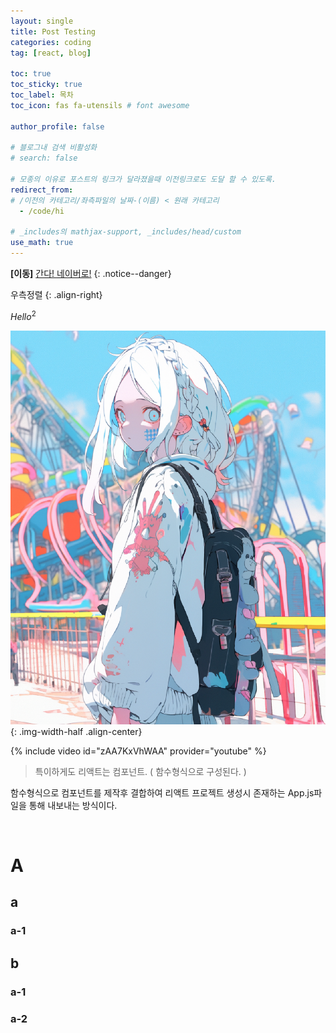 ```yaml
---
layout: single
title: Post Testing
categories: coding
tag: [react, blog]

toc: true
toc_sticky: true
toc_label: 목차
toc_icon: fas fa-utensils # font awesome

author_profile: false

# 블로그내 검색 비활성화
# search: false

# 모종의 이유로 포스트의 링크가 달라졌을때 이전링크로도 도달 할 수 있도록.
redirect_from:
# /이전의 카테고리/좌측파일의 날짜-(이름) < 원래 카테고리
  - /code/hi

# _includes의 mathjax-support, _includes/head/custom
use_math: true
---
```


**[이동]** [간다! 네이버로!](https://naver.com)
{: .notice--danger}

우측정렬
{: .align-right}

$Hello^2$

<!-- _utilities.scss -->
!['a'](/images/whatif-ep-1.png){: .img-width-half .align-center}

{% include video id="zAA7KxVhWAA" provider="youtube" %}

> 특이하게도 리액트는 컴포넌트. ( 함수형식으로 구성된다. )

함수형식으로 컴포넌트를 제작후 결합하여 리액트 프로젝트 생성시 존재하는 App.js파일을 통해 내보내는 방식이다.

<br>

# A
## a
### a-1
## b
### a-1
### a-2